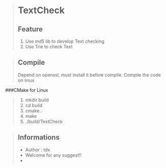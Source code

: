 >TextCheck
>==========
>Feature
>----------
>1. Use md5 lib to develop Text checking
>2. Use Trie to check Text

>Compile
>----------
>Depend on openssl, must install it before compile.
>Compile the code on linux

###CMake for Linux 
>1. mkdir build
>2. cd build
>3. cmake..
>4. make
>5. ./build/TextCheck

>Informations
>------------
>* Author : tdx
>* Welcome for any suggest!!
>*

